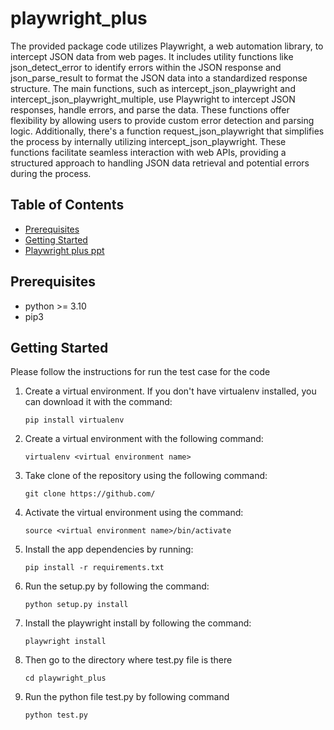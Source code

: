# playwright_plus
The provided package code utilizes Playwright, a web automation library, to intercept JSON data from web pages. It includes utility functions like json_detect_error to identify errors within the JSON response and json_parse_result to format the JSON data into a standardized response structure. The main functions, such as intercept_json_playwright and intercept_json_playwright_multiple, use Playwright to intercept JSON responses, handle errors, and parse the data. These functions offer flexibility by allowing users to provide custom error detection and parsing logic. Additionally, there's a function request_json_playwright that simplifies the process by internally utilizing intercept_json_playwright. These functions facilitate seamless interaction with web APIs, providing a structured approach to handling JSON data retrieval and potential errors during the process.

## Table of Contents
- [Prerequisites](#prerequisites)
- [Getting Started](#getting-started)
- [Playwright plus ppt](playwright_plus.pdf)

## Prerequisites 
* python >= 3.10
* pip3

## Getting Started

Please follow the instructions for run the test case for the code

1. Create a virtual environment. If you don't have virtualenv installed, you can download it with the command:
    ```
    pip install virtualenv
    
    ```
2. Create a virtual environment with the following command:
    ```
    virtualenv <virtual environment name>
    ```

3. Take clone of the repository using the following command:

   ```
   git clone https://github.com/
   ```

4. Activate the virtual environment using the command:

    ```
    source <virtual environment name>/bin/activate
    ```


5. Install the app dependencies by running:
    ```
    pip install -r requirements.txt
   ```

6. Run the setup.py by following the command:

   ```
   python setup.py install
   ```

7. Install the playwright install by following the command:
   ```
   playwright install
   ```

8. Then go to the directory where test.py file is there

    ```
    cd playwright_plus
    ```
   
9. Run the python file test.py by following command

    ```
    python test.py
    ```
